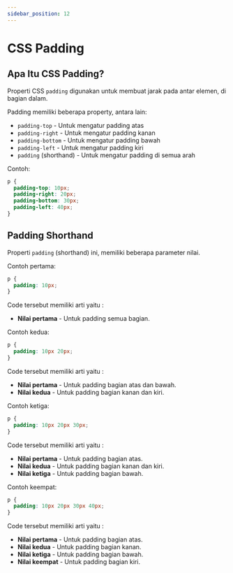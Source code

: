 ```yaml
---
sidebar_position: 12
---
```


# CSS Padding

## Apa Itu CSS Padding?

Properti CSS `padding` digunakan untuk membuat jarak pada antar elemen, di bagian dalam.

Padding memiliki beberapa property, antara lain:

- `padding-top` - Untuk mengatur padding atas
- `padding-right` - Untuk mengatur padding kanan
- `padding-bottom` - Untuk mengatur padding bawah
- `padding-left` - Untuk mengatur padding kiri
- `padding` (shorthand) - Untuk mengatur padding di semua arah

Contoh:

```css
p {
  padding-top: 10px;
  padding-right: 20px;
  padding-bottom: 30px;
  padding-left: 40px;
}
```

## Padding Shorthand

Properti `padding` (shorthand) ini, memiliki beberapa parameter nilai.

Contoh pertama:

```css
p {
  padding: 10px;
}
```

Code tersebut memiliki arti yaitu :

- **Nilai pertama** - Untuk padding semua bagian.

Contoh kedua:

```css
p {
  padding: 10px 20px;
}
```

Code tersebut memiliki arti yaitu :

- **Nilai pertama** - Untuk padding bagian atas dan bawah.
- **Nilai kedua** - Untuk padding bagian kanan dan kiri.

Contoh ketiga:

```css
p {
  padding: 10px 20px 30px;
}
```

Code tersebut memiliki arti yaitu :

- **Nilai pertama** - Untuk padding bagian atas.
- **Nilai kedua** - Untuk padding bagian kanan dan kiri.
- **Nilai ketiga** - Untuk padding bagian bawah.

Contoh keempat:

```css
p {
  padding: 10px 20px 30px 40px;
}
```

Code tersebut memiliki arti yaitu :

- **Nilai pertama** - Untuk padding bagian atas.
- **Nilai kedua** - Untuk padding bagian kanan.
- **Nilai ketiga** - Untuk padding bagian bawah.
- **Nilai keempat** - Untuk padding bagian kiri.
